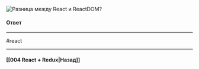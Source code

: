 ![Разница между `React` и `ReactDOM`?](https://youtu.be/81yRgVQ1ciM?t=305)

#### Ответ

____
#react

____

#### [[004 React + Redux|Назад]]
